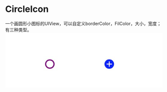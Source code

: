 # CircleIcon
一个画圆形小图标的UIView，可以自定义borderColor，FilColor，大小，宽度；有三种类型。
![image](https://github.com/airvinwd/CircleIcon/blob/master/icon.jpg)
